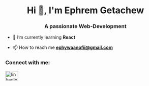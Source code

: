 <h1 align="center">Hi 👋, I'm Ephrem Getachew</h1>
<h3 align="center">A passionate Web-Development</h3>

- 🌱 I’m currently learning **React**

- 📫 How to reach me **ephywaanofii@gmail.com**

<h3 align="left">Connect with me:</h3>
<p align="left">
<a href="https://linkedin.com/in/linkedin.com/in/ephrem-getachew-epha-" target="blank"><img align="center" src="https://raw.githubusercontent.com/rahuldkjain/github-profile-readme-generator/master/src/images/icons/Social/linked-in-alt.svg" alt="linkedin.com/in/ephrem-getachew-epha-" height="30" width="40" /></a>
</p>

